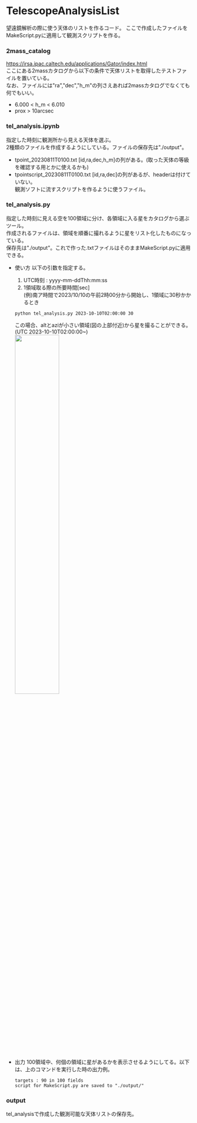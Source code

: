 # TelescopeAnalysisList
望遠鏡解析の際に使う天体のリストを作るコード。
ここで作成したファイルをMakeScript.pyに適用して観測スクリプトを作る。

### 2mass_catalog
https://irsa.ipac.caltech.edu/applications/Gator/index.html  
ここにある2massカタログから以下の条件で天体リストを取得したテストファイルを置いている。  
なお、ファイルには"ra","dec","h_m"の列さえあれば2massカタログでなくても何でもいい。
  - 6.000 < h_m < 6.010
  - prox > 10arcsec  
  
### tel_analysis.ipynb
指定した時刻に観測所から見える天体を選ぶ。  
2種類のファイルを作成するようにしている。ファイルの保存先は"./output"。
  - tpoint_20230811T0100.txt
      [id,ra,dec,h_m]の列がある。(取った天体の等級を確認する用とかに使えるかも)
  - tpointscript_20230811T0100.txt
      [id,ra,dec]の列があるが、headerは付けていない。  
      観測ソフトに流すスクリプトを作るように使うファイル。

### tel_analysis.py
指定した時刻に見える空を100領域に分け、各領域に入る星をカタログから選ぶツール。  
作成されるファイルは、領域を順番に撮れるように星をリスト化したものになっている。  
保存先は"./output"。これで作った.txtファイルはそのままMakeScript.pyに適用できる。
- 使い方
  以下の引数を指定する。
  1. UTC時刻 : yyyy-mm-ddThh:mm:ss
  2. 1領域取る際の所要時間[sec]  
  (例)南ア時間で2023/10/10の午前2時00分から開始し、1領域に30秒かかるとき
  ```
  python tel_analysis.py 2023-10-10T02:00:00 30
  ```
  この場合、altとaziが小さい領域(図の上部付近)から星を撮ることができる。(UTC 2023-10-10T02:00:00~)  
  <img src="https://github.com/tomo729310/TelescopeAnalysisList/assets/95862047/b8537854-d355-4b0e-8af8-d4e3efbb408d" width="50%" />

- 出力
  100領域中、何個の領域に星があるかを表示させるようにしてる。以下は、上のコマンドを実行した時の出力例。
  ```
  targets : 90 in 100 fields
  script for MakeScript.py are saved to "./output/" 
  ```
  
### output
tel_analysisで作成した観測可能な天体リストの保存先。
